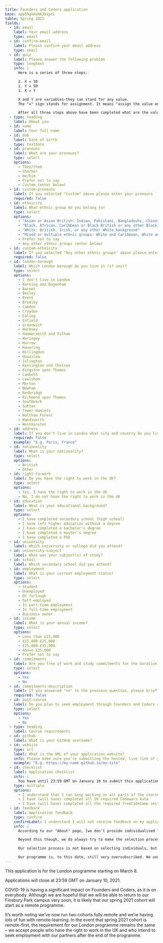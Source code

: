 ```yaml
---
title: Founders and Coders application
base: app59gkHsHkJbipcC
table: Spring 2021
fields:
  - id: email
    label: Your email address
    type: email
  - id: confirm-email
    label: Please confirm your email address
    type: email
  - id: quiz
    label: Please answer the following problem
    type: longtext
    info: |
      Here is a series of three steps:

      1. X = 30
      1. Y = 50
      1. X = Y

      X and Y are variables—they can stand for any value. 
      The "=" sign stands for assignment. It means "assign the value on the right to the variable on the left".

      After all three steps above have been completed what are the values of X and Y? Please explain your solution as if you're helping someone who is less familiar with programming.
  - type: heading
    label: About you
  - id: name
    label: Your full name
  - id: dob
    label: Date of birth
    type: textdate
  - id: pronouns
    label: What are your pronouns?
    type: select
    options:
      - They/them
      - She/her
      - He/him
      - Prefer not to say
      - Custom (enter below)
  - id: custom-pronouns
    label: If you selected "Custom" above please enter your pronouns
    required: false
  - id: ethnicity
    label: What ethnic group do you belong to?
    type: select
    options:
      - "Asian or Asian British: Indian, Pakistani, Bangladeshi, Chinese, or any other Asian background"
      - "Black, African, Caribbean or Black British or any other Black, African or Caribbean background"
      - "White: British, Irish, or any other White background"
      - "Mixed or multiple ethnic groups: White and Caribbean, White and Black African, White and Asian, or any other mixed or multiple ethnic background"
      - Prefer not to say
      - Any other ethnic groups (enter below)
  - id: custom-ethnicity
    label: If you selected "Any other ethnic groups" above please enter your ethnicity
    required: false
  - id: london-borough
    label: Which London borough do you live in (if any)?
    type: select
    options:
      - I don't live in London
      - Barking and Dagenham
      - Barnet
      - Bexley
      - Brent
      - Bromley
      - Camden
      - Croydon
      - Ealing
      - Enfield
      - Greenwich
      - Hackney
      - Hammersmith and Fulham
      - Haringey
      - Harrow
      - Havering
      - Hillingdon
      - Hounslow
      - Islington
      - Kensington and Chelsea
      - Kingston upon Thames
      - Lambeth
      - Lewisham
      - Merton
      - Newham
      - Redbridge
      - Richmond upon Thames
      - Southwark
      - Sutton
      - Tower Hamlets
      - Waltham Forest
      - Wandsworth
      - Westminster
  - id: address
    label: If you don't live in London what city and country do you live in?
    required: false
    example: "E.g. Paris, France"
  - id: nationality
    label: What is your nationality?
    type: select
    options:
      - British
      - Other
  - id: right-to-work
    label: Do you have the right to work in the UK?
    type: select
    options:
      - Yes, I have the right to work in the UK
      - No, I do not have the right to work in the UK
  - id: education
    label: What is your educational background?
    type: select
    options:
      - I have completed secondary school (high school)
      - I have left higher education without a degree
      - I have completed a bachelor's degree
      - I have completed a master's degree
      - I have completed a PhD
  - id: university
    label: Which university or college did you attend?
  - id: university-subject
    label: What was your subject(s) of study?
  - id: school
    label: Which secondary school did you attend?
  - id: employment
    label: What is your current employment status?
    type: select
    options:
      - Student
      - Unemployed
      - On furlough
      - Self-employed
      - In part-time employment
      - In full-time employment
      - Business owner
  - id: income
    label: What is your annual income?
    type: select
    options:
      - Less than £15,000
      - £15,000-£25,000
      - £25,000-£35,000
      - Above £35,000
      - Prefer not to say
  - id: commitments
    label: Are you free of work and study commitments for the duration of the programme?
    type: select
    options:
      - Yes
      - No
  - id: commitments-description
    label: If you answered "no" to the previous question, please briefly describe your other commitments
    required: false
  - id: post-course
    label: Do you plan to seek employment through Founders and Coders during or after the course?
    type: select
    options:
      - Yes
      - No
  - type: heading
    label: Course requirements
  - id: github
    label: What is your GitHub username?
  - id: website
    type: url
    label: What is the URL of your application website?
    info: Please make sure you're submitting the hosted, live link of your website, and not a link to your GitHub repository.
    example: "E.g. https://my-name.github.io/my-site"
  - id: checklist
    label: Application checklist
    info: |
      You have until 23:59 GMT on January 10 to submit this application as well as finish all of your course requirements. Before that date, please make sure you double check your application. We've made this checklist to help make it easier.
    type: multiple
    options:
      - I understand that I can keep working on all parts of the course requirements until 23:59 GMT on January 10
      - I have (will have) completed all 20 required Codewars kata
      - I have (will have) completed all the required freeCodeCamp sections
  - id: feedback
    label: Application feedback
    type: confirm
    confirmLabel: I understand I will not receive feedback on my application
    info: |
      According to our "About" page, [we don't provide individualised feedback](https://www.foundersandcoders.com/about/#can-you-tell-me-why-i-wasn-t-admitted-or-give-me-feedback-on-my-application). We have, however broken that rule several times in the past and with hindsight, this was a mistake. Moving forward, we're reenforcing the no individualised feedback rule.

      Beyond this though, we do always try to make the selection process transparent. We will communicate to all applicants on Slack: how many applications we've received, how many applicants we are planning on interviewing, as well as how the interview will be structured. However, like any admissions process, ours is far from perfect and we know we can make mistakes along the way.

      Our selection process is not based on selecting individuals, but rather a group of sixteen people who we think will work well together and prioritise cooperative learning. If you'd like to learn a little about the kinds of people we're looking for, [you can read more here](https://www.foundersandcoders.com/apply/#what-kind-of-people-are-we-looking-for). Our decisions on who is invited for an interview are largely based on our observations of existing interactions between applicants either through our meet-ups or Slack channels, as well as your application website. If you haven't finished the course requirements by the application deadline, we are unlikely to invite you for an interview.

      Our programme is, to this date, still very oversubscribed. We understand that people will be justifiably disappointed when they're not selected for an interview given the time and effort you all will have put into the application process. However, please know that if your end goal is to become a software developer, then you have not wasted your time and effort in completing our course requirements: joining Founders and Coders is just one of many pathways to becoming a developer.
---
```


This application is for the London programme starting on March 8.

Applications will close at 23:59 GMT on January 10, 2021.

COVID-19 is having a significant impact on Founders and Coders, as it is on everybody. Although we are hopeful that we will be able to return to our Finsbury Park campus very soon, it is likely that our spring 2021 cohort will start as a remote programme.

It’s worth noting we've now run two cohorts fully remote and we’re having lots of fun with remote-learning. In the event that spring 2021 cohort is remote-first, the requirement for our London programme remains the same – we accept people who have the right to work in the UK and who intend to seek employment with our partners after the end of the programme.
